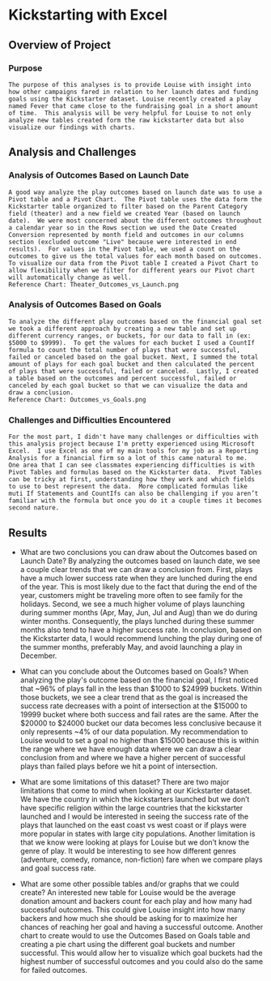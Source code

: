 # Kickstarting with Excel

## Overview of Project

### Purpose
    The purpose of this analyses is to provide Louise with insight into how other campaigns fared in relation to her launch dates and funding goals using the Kickstarter dataset. Louise recently created a play named Fever that came close to the fundraising goal in a short amount of time.  This analysis will be very helpful for Louise to not only analyze new tables created form the raw kickstarter data but also visualize our findings with charts.

## Analysis and Challenges

### Analysis of Outcomes Based on Launch Date
    A good way analyze the play outcomes based on launch date was to use a Pivot table and a Pivot Chart.  The Pivot table uses the data form the Kickstarter table organized to filter based on the Parent Category field (theater) and a new field we created Year (based on launch date).  We were most concerned about the different outcomes throughout a calendar year so in the Rows section we used the Date Created Conversion represented by month field and outcomes in our columns section (excluded outcome "Live" because were interested in end results).  For values in the Pivot table, we used a count on the outcomes to give us the total values for each month based on outcomes.  To visualize our data from the Pivot table I created a Pivot Chart to allow flexibility when we filter for different years our Pivot chart will automatically change as well.
    Reference Chart: Theater_Outcomes_vs_Launch.png

### Analysis of Outcomes Based on Goals
    To analyze the different play outcomes based on the financial goal set we took a different approach by creating a new table and set up different currency ranges, or buckets, for our data to fall in (ex: $5000 to $9999).  To get the values for each bucket I used a CountIf formula to count the total number of plays that were successful, failed or canceled based on the goal bucket. Next, I summed the total amount of plays for each goal bucket and then calculated the percent of plays that were successful, failed or canceled.  Lastly, I created a table based on the outcomes and percent successful, failed or canceled by each goal bucket so that we can visualize the data and draw a conclusion.  
    Reference Chart: Outcomes_vs_Goals.png

### Challenges and Difficulties Encountered
    For the most part, I didn't have many challenges or difficulties with this analysis project because I'm pretty experienced using Microsoft Excel.  I use Excel as one of my main tools for my job as a Reporting Analysis for a financial firm so a lot of this came natural to me.
    One area that I can see classmates experiencing difficulties is with Pivot Tables and formulas based on the Kickstarter data.  Pivot Tables can be tricky at first, understanding how they work and which fields to use to best represent the data.  More complicated formulas like muti If Statements and CountIfs can also be challenging if you aren’t familiar with the formula but once you do it a couple times it becomes second nature.
 
    
## Results

- What are two conclusions you can draw about the Outcomes based on Launch Date?
    By analyzing the outcomes based on launch date, we see a couple clear trends that we can draw a conclusion from. 
    First, plays have a much lower success rate when they are lunched during the end of the year.  This is most likely due to the fact that during the end of the year, customers might be traveling more often to see family for the holidays.
    Second, we see a much higher volume of plays launching during summer months (Apr, May, Jun, Jul and Aug) than we do during winter months.  Consequently, the plays lunched during these summer months also tend to have a higher success rate.
    In conclusion, based on the Kickstarter data, I would recommend lunching the play during one of the summer months, preferably May, and avoid launching a play in December.

- What can you conclude about the Outcomes based on Goals?
    When analyzing the play's outcome based on the financial goal, I first noticed that ~96% of plays fall in the less than $1000 to $24999 buckets.  Within those buckets, we see a clear trend that as the goal is increased the success rate decreases with a point of intersection at the $15000 to 19999 bucket where both success and fail rates are the same. After the $20000 to $24000 bucket our data becomes less conclusive because it only represents ~4% of our data population.  My recommendation to Louise would to set a goal no higher than $15000 because this is within the range where we have enough data where we can draw a clear conclusion from and where we have a higher percent of successful plays than failed plays before we hit a point of intersection.
    
- What are some limitations of this dataset?
    There are two major limitations that come to mind when looking at our Kickstarter dataset.  We have the country in which the kickstarters launched but we don’t have specific religion within the large countries that the kickstarter launched and I would be interested in seeing the success rate of the plays that launched on the east coast vs west coast or if plays were more popular in states with large city populations.  Another limitation is that we know were looking at plays for Louise but we don’t know the genre of play.  It would be interesting to see how different genres (adventure, comedy, romance, non-fiction) fare when we compare plays and goal success rate.

- What are some other possible tables and/or graphs that we could create?
    An interested new table for Louise would be the average donation amount and backers count for each play and how many had successful outcomes.  This could give Louise insight into how many backers and how much she should be asking for to maximize her chances of reaching her goal and having a successful outcome.  Another chart to create would to use the Outcomes Based on Goals table and creating a pie chart using the different goal buckets and number successful.  This would allow her to visualize which goal buckets had the highest number of successful outcomes and you could also do the same for failed outcomes.
